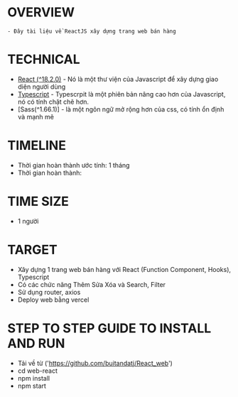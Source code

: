 # OVERVIEW

    - Đây tài liệu về ReactJS xây dựng trang web bán hàng

# TECHNICAL

- [React (^18.2.0)](https://reactjs.org/) - Nó là một thư viện của Javascript để xây dựng giao diện người dùng
- [Typescript](https://www.typescriptlang.org/) - Typescrpit là một phiên bản nâng cao hơn của Javascript, nó có tính chặt chẽ hơn.
- [Sass(^1.66.1)] - là một ngôn ngữ mở rộng hơn của css, có tính ổn định và mạnh mẽ

# TIMELINE

- Thời gian hoàn thành ước tính: 1 tháng
- Thời gian hoàn thành:

# TIME SIZE

- 1 người

# TARGET

- Xây dựng 1 trang web bán hàng với React (Function Component, Hooks), Typescript
- Có các chức năng Thêm Sửa Xóa và Search, Filter
- Sử dụng router, axios
- Deploy web bằng vercel



# STEP TO STEP GUIDE TO INSTALL AND RUN

- Tải về từ ('https://github.com/buitandatj/React_web')
- cd web-react
- npm install
- npm start
